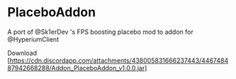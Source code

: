 # PlaceboAddon
A port of @Sk1erDev 's FPS boosting placebo mod to addon for @HyperiumClient 

Download [https://cdn.discordapp.com/attachments/438005831666237443/446748487942668288/Addon_PlaceboAddon_v1.0.0.jar]
